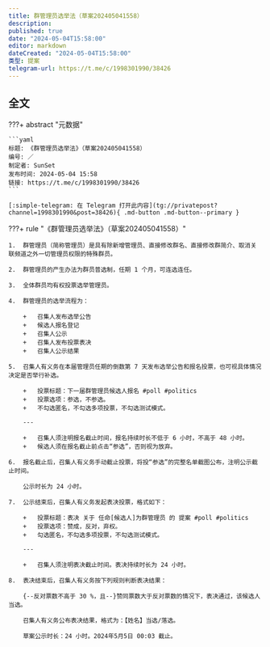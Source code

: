 ```yaml
---
title: 群管理员选举法（草案202405041558）
description:
published: true
date: "2024-05-04T15:58:00"
editor: markdown
dateCreated: "2024-05-04T15:58:00"
类型: 提案
telegram-url: https://t.me/c/1998301990/38426
---
```


## 全文

???+ abstract "元数据"

    ```yaml
    标题: 《群管理员选举法》（草案202405041558）
    编号: ／
    制定者: SunSet
    发布时间: 2024-05-04 15:58
    链接: https://t.me/c/1998301990/38426
    ```

    [:simple-telegram: 在 Telegram 打开此内容](tg://privatepost?channel=1998301990&post=38426){ .md-button .md-button--primary }

???+ rule "《群管理员选举法》（草案202405041558）"

    1.  群管理员（简称管理员）是具有除新增管理员、直接修改群名、直接修改群简介、取消关联频道之外一切管理员权限的特殊群员。

    2.  群管理员的产生办法为群员普选制，任期 1 个月，可连选连任。

    3.  全体群员均有权投票选举管理员。

    4.  群管理员的选举流程为：

        +   召集人发布选举公告
        +   候选人报名登记
        +   召集人公示
        +   召集人发布投票表决
        +   召集人公示结果

    5.  召集人有义务在本届管理员任期的倒数第 7 天发布选举公告和报名投票，也可视具体情况决定是否举行补选。

        +   投票标题：下一届群管理员候选人报名 #poll #politics
        +   投票选项：参选，不参选。
        +   不勾选匿名，不勾选多项投票，不勾选测试模式。

        ---

        +   召集人须注明报名截止时间，报名持续时长不低于 6 小时，不高于 48 小时。
        +   候选人须在报名截止前点击“参选”，否则视为放弃。

    6.  报名截止后，召集人有义务手动截止投票，将投“参选”的完整名单截图公布，注明公示截止时间。

        公示时长为 24 小时。

    7.  公示结束后，召集人有义务发起表决投票，格式如下：

        +   投票标题：表决 关于 任命[候选人]为群管理员 的 提案 #poll #politics
        +   投票选项：赞成，反对，弃权。
        +   勾选匿名，不勾选多项投票，不勾选测试模式。

        ---

        +   召集人须注明表决截止时间。表决持续时长为 24 小时。

    8.  表决结束后，召集人有义务按下列规则判断表决结果：

        {--反对票数不高于 30 %，且--}赞同票数大于反对票数的情况下，表决通过，该候选人当选。

        召集人有义务公布表决结果，格式为：【姓名】当选/落选。

        草案公示时长：24 小时。2024年5月5日 00:03 截止。
